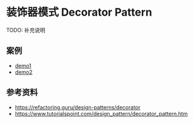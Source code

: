 # 装饰器模式 Decorator Pattern

TODO: 补充说明 

## 案例

- [demo1](./demo1)
- [demo2](./demo2)

## 参考资料
- https://refactoring.guru/design-patterns/decorator
- https://www.tutorialspoint.com/design_pattern/decorator_pattern.htm